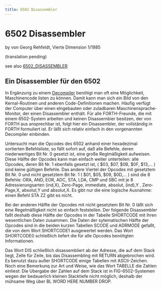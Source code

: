 ```yaml
---
title: 6502 Disassembler
---
```

# 6502 Disassembler  
  
by von Georg Rehfeldt, Vierte Dimension 1/1985  
  
(translation pending)  
  
see also [6502_DISASSEMBLER](../6502_DISASSEMBLER/index.md)  
  
## Ein Disassembler für den 6502  
  
In Ergänzung zu einem [Decompiler](../VolksForthDecompiler/index.md) benötigt man oft eine Möglichkeit, Maschinencode listen zu können. Damit kann man sich ein Bild von den Kernal-Routinen und anderen Code-Definitionen machen. Häufig verfügt der Computer über einen elngebauten oder zuladbaren Maschinensprache-Monitor, der einen Disassembler ent­hält. Für alle FORTH-Freunde, die mit einem 6502-System arbeiten und keinen Disassernbier besitzen, der von FORTH aus ansprechbar ist, folgt hier ein Disassembler, der vollständig in FORTH formuliert ist. Er läßt sich relativ einfach in den vorgenannten Decompiler einbinden.  
  
Untersucht man die Opcodes des 6502 anhand einer hexa­dezimal sortierten Befehlsliste, so fällt sofort auf, daß al­le Befehle, deren niederwertiges Bit Nr. 0 gesetzt ist, eine große Reglmäßigkeit aufweisen. Diese Hälfte der Opcodes kann man einfach weiter unterteilen: alle Opcodes, deren Bit Nr. 1 ebenfalls gesetzt ist, ( $03, $07, $0B, $0F, $13,... ) sind keine gültigen Befehle. Das andere Viertel der Opco­des mit gesetztem Bit Nr. 0 und nicht gesetztem Bit Nr. 1 ( $01, $05, $09, $0D,... ) sind die 8 Befehle: ORA, AND, EOR, ADC, STA, LDA, CMP und SBC mit je 8 Adressierungsar­ten (ind,X), Zero-Page, immediate, absolut, (ind),Y , Zero­ Page,X, absolut,Y und absolut,X. Es gibt nur die eine logi­sche Ausnahme: einen Befehl STA ZZ gibt es nicht.  
  
Bei der anderen Hälfte der Opcodes mit nicht gesetztem Bit Nr. 0 läßt sich eine Regelmäßigkeit nicht so einfach feststellen. Der folgende Disassembler faßt deshalb diese Hälfte der Opcodes in der Tabelle SHORTCODE mit ih­ren wesentlichen Daten zusammen. Die Daten der sytematischen Hälfte der Opcodes sind in die beiden kurzen Tabellen SCODE und ADRMODE gefaßt, die von dem Wort SHORTCODE1 ausgewertet werden. Das Wort SHORTCODE0 schließlich liefert die für alle Opcodes be­nötigten Informationen.  
  
Das Wort DIS schließlich disassembliert ab der Adresse, die auf dem Stack liegt, Zelle für Zeile, bis das Disassembling mit RETURN abgebrochen wird. Es benutzt dazu außer SHORTCODE einige Tabellen mit ASCII-Zeichen. Noch eine Bemerkunq zur Art und Weise, wie das Wort TABELLE die Zahlen einliest: Die Ubergabe der Zahlen auf dem Stack ist in FIG-6502-Systemen wegen der bedauerlich kleinen Stacktiefe nicht möglich, deshalb der mühsame Weg über BL WORD HERE NUMBER DROP.  
  
